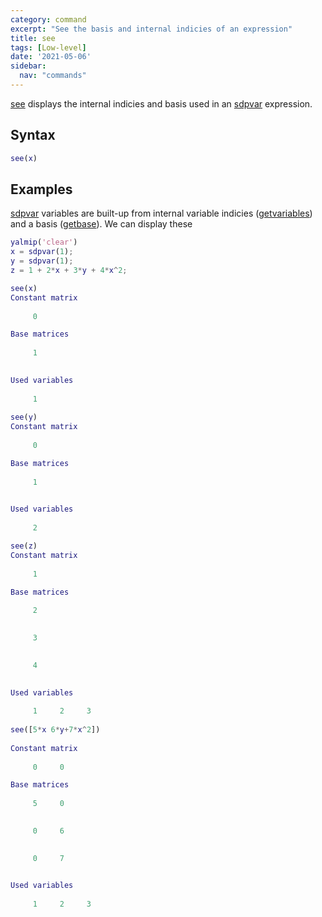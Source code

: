 ```yaml
---
category: command
excerpt: "See the basis and internal indicies of an expression"
title: see
tags: [Low-level]
date: '2021-05-06'
sidebar:
  nav: "commands"
---
```


[see](/command/see) displays the internal indicies and basis used in an [sdpvar](/command/sdpvar) expression.

## Syntax

````matlab
see(x)
````

## Examples

[sdpvar](/command/sdpvar) variables are built-up from internal variable indicies ([getvariables](/command/getvariables)) and a basis ([getbase](/command/getbase)). We can display these

````matlab
yalmip('clear')
x = sdpvar(1);
y = sdpvar(1);
z = 1 + 2*x + 3*y + 4*x^2;

see(x)
Constant matrix
 
     0

Base matrices
 
     1

 
Used variables
 
     1
     
see(y)
Constant matrix
 
     0

Base matrices
 
     1

 
Used variables
 
     2

see(z) 
Constant matrix
 
     1

Base matrices
 
     2

 
     3

 
     4

 
Used variables
 
     1     2     3
     
see([5*x 6*y+7*x^2])
 
Constant matrix
 
     0     0

Base matrices
 
     5     0

 
     0     6

 
     0     7

 
Used variables
 
     1     2     3     
````
